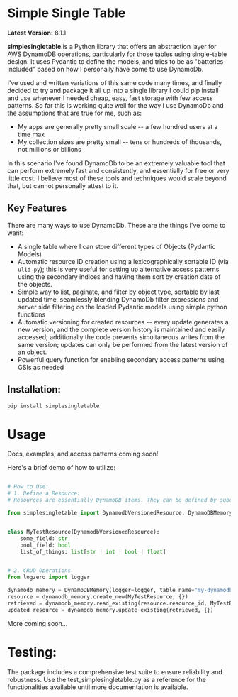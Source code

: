 # Simple Single Table

**Latest Version:** 8.1.1

**simplesingletable** is a Python library that offers an abstraction layer for AWS DynamoDB operations, particularly for
those tables using single-table design. It uses Pydantic to define the models, and tries to be as "batteries-included"
based on how I personally have come to use DynamoDb.

I've used and written variations of this same code many times, and finally decided to try and package it all up into a
single library I could pip install and use whenever I needed cheap, easy, fast storage with few access patterns. So far
this is working quite well for the way I use DynamoDb and the assumptions that are true for me, such as:

* My apps are generally pretty small scale -- a few hundred users at a time max
* My collection sizes are pretty small -- tens or hundreds of thousands, not millions or billions

In this scenario I've found DynamoDb to be an extremely valuable tool that can perform extremely fast and consistently,
and essentially for free or very little cost. I believe most of these tools and techniques would scale beyond that,
but cannot personally attest to it.

## Key Features

There are many ways to use DynamoDb. These are the things I've come to want:

* A single table where I can store different types of Objects (Pydantic Models)
* Automatic resource ID creation using a lexicographically sortable ID (via `ulid-py`); this is very useful for setting
  up alternative access patterns using the secondary indices and having them sort by creation date of the objects.
* Simple way to list, paginate, and filter by object type, sortable by last updated time, seamlessly blending DynamoDb
  filter expressions and server side filtering on the loaded Pydantic models using simple python functions
* Automatic versioning for created resources -- every update generates a new version, and the complete version history
  is maintained and easily accessed; additionally the code prevents simultaneous writes from the same version; updates
  can only be performed from the latest version of an object.
* Powerful query function for enabling secondary access patterns using GSIs as needed

## Installation:

```bash
pip install simplesingletable
```

# Usage

Docs, examples, and access patterns coming soon!

Here's a brief demo of how to utilize:

```python

# How to Use:
# 1. Define a Resource:
# Resources are essentially DynamoDB items. They can be defined by subclassing `DynamodbVersionedResource`:

from simplesingletable import DynamodbVersionedResource, DynamoDBMemory


class MyTestResource(DynamodbVersionedResource):
    some_field: str
    bool_field: bool
    list_of_things: list[str | int | bool | float]


# 2. CRUD Operations
from logzero import logger

dynamodb_memory = DynamoDBMemory(logger=logger, table_name="my-dynamodb-table")
resource = dynamodb_memory.create_new(MyTestResource, {})
retrieved = dynamodb_memory.read_existing(resource.resource_id, MyTestResource)
updated_resource = dynamodb_memory.update_existing(retrieved, {})
```

More coming soon...

# Testing:

The package includes a comprehensive test suite to ensure reliability and robustness. Use the test_simplesingletable.py
as a reference for the functionalities available until more documentation is available.
